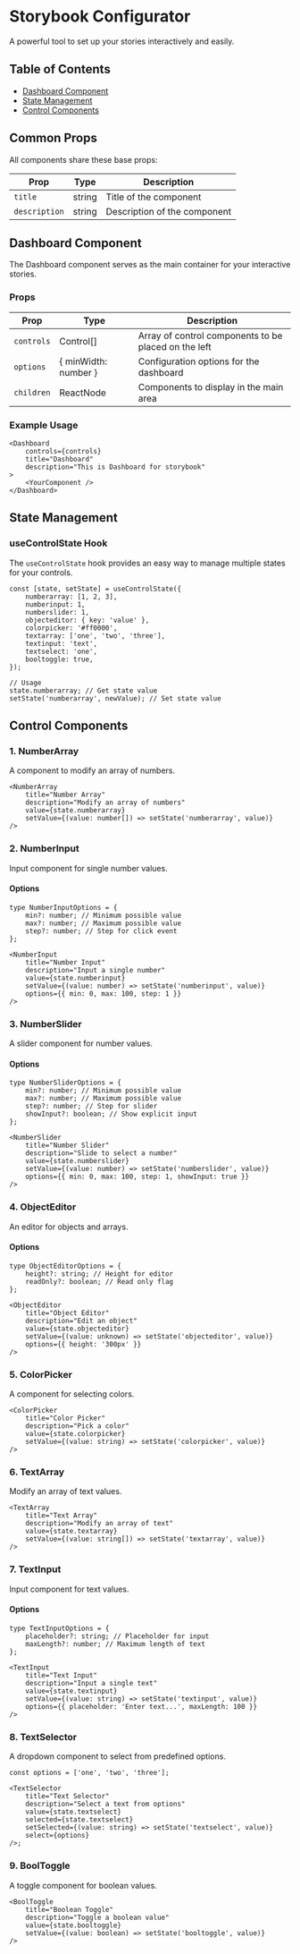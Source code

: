 # Storybook Configurator

A powerful tool to set up your stories interactively and easily.

## Table of Contents

-   [Dashboard Component](#dashboard-component)
-   [State Management](#state-management)
-   [Control Components](#control-components)

## Common Props

All components share these base props:

| Prop          | Type   | Description                  |
| ------------- | ------ | ---------------------------- |
| `title`       | string | Title of the component       |
| `description` | string | Description of the component |

## Dashboard Component

The Dashboard component serves as the main container for your interactive stories.

### Props

| Prop       | Type                 | Description                                          |
| ---------- | -------------------- | ---------------------------------------------------- |
| `controls` | Control[]            | Array of control components to be placed on the left |
| `options`  | { minWidth: number } | Configuration options for the dashboard              |
| `children` | ReactNode            | Components to display in the main area               |

### Example Usage

```tsx
<Dashboard
    controls={controls}
    title="Dashboard"
    description="This is Dashboard for storybook"
>
    <YourComponent />
</Dashboard>
```

## State Management

### useControlState Hook

The `useControlState` hook provides an easy way to manage multiple states for your controls.

```tsx
const [state, setState] = useControlState({
    numberarray: [1, 2, 3],
    numberinput: 1,
    numberslider: 1,
    objecteditor: { key: 'value' },
    colorpicker: '#ff0000',
    textarray: ['one', 'two', 'three'],
    textinput: 'text',
    textselect: 'one',
    booltoggle: true,
});

// Usage
state.numberarray; // Get state value
setState('numberarray', newValue); // Set state value
```

## Control Components

### 1. NumberArray

A component to modify an array of numbers.

```tsx
<NumberArray
    title="Number Array"
    description="Modify an array of numbers"
    value={state.numberarray}
    setValue={(value: number[]) => setState('numberarray', value)}
/>
```

### 2. NumberInput

Input component for single number values.

#### Options

```tsx
type NumberInputOptions = {
    min?: number; // Minimum possible value
    max?: number; // Maximum possible value
    step?: number; // Step for click event
};
```

```tsx
<NumberInput
    title="Number Input"
    description="Input a single number"
    value={state.numberinput}
    setValue={(value: number) => setState('numberinput', value)}
    options={{ min: 0, max: 100, step: 1 }}
/>
```

### 3. NumberSlider

A slider component for number values.

#### Options

```tsx
type NumberSliderOptions = {
    min?: number; // Minimum possible value
    max?: number; // Maximum possible value
    step?: number; // Step for slider
    showInput?: boolean; // Show explicit input
};
```

```tsx
<NumberSlider
    title="Number Slider"
    description="Slide to select a number"
    value={state.numberslider}
    setValue={(value: number) => setState('numberslider', value)}
    options={{ min: 0, max: 100, step: 1, showInput: true }}
/>
```

### 4. ObjectEditor

An editor for objects and arrays.

#### Options

```tsx
type ObjectEditorOptions = {
    height?: string; // Height for editor
    readOnly?: boolean; // Read only flag
};
```

```tsx
<ObjectEditor
    title="Object Editor"
    description="Edit an object"
    value={state.objecteditor}
    setValue={(value: unknown) => setState('objecteditor', value)}
    options={{ height: '300px' }}
/>
```

### 5. ColorPicker

A component for selecting colors.

```tsx
<ColorPicker
    title="Color Picker"
    description="Pick a color"
    value={state.colorpicker}
    setValue={(value: string) => setState('colorpicker', value)}
/>
```

### 6. TextArray

Modify an array of text values.

```tsx
<TextArray
    title="Text Array"
    description="Modify an array of text"
    value={state.textarray}
    setValue={(value: string[]) => setState('textarray', value)}
/>
```

### 7. TextInput

Input component for text values.

#### Options

```tsx
type TextInputOptions = {
    placeholder?: string; // Placeholder for input
    maxLength?: number; // Maximum length of text
};
```

```tsx
<TextInput
    title="Text Input"
    description="Input a single text"
    value={state.textinput}
    setValue={(value: string) => setState('textinput', value)}
    options={{ placeholder: 'Enter text...', maxLength: 100 }}
/>
```

### 8. TextSelector

A dropdown component to select from predefined options.

```tsx
const options = ['one', 'two', 'three'];

<TextSelector
    title="Text Selector"
    description="Select a text from options"
    value={state.textselect}
    selected={state.textselect}
    setSelected={(value: string) => setState('textselect', value)}
    select={options}
/>;
```

### 9. BoolToggle

A toggle component for boolean values.

```tsx
<BoolToggle
    title="Boolean Toggle"
    description="Toggle a boolean value"
    value={state.booltoggle}
    setValue={(value: boolean) => setState('booltoggle', value)}
/>
```
